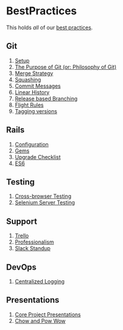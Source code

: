 BestPractices
=============

This holds *all* of our [best practices](about.md).

## Git

1. [Setup](git/setup.md)
1. [The Purpose of Git (or: Philosophy of Git)](git/purpose-of-git.md)
3. [Merge Strategy](git/merge-strategy.md)
4. [Squashing](git/squashing.md)
3. [Commit Messages](git/commit-messages.md)
6. [Linear History](git/linear-history.md)
6. [Release based Branching](git/release-branching.md)
7. [Flight Rules](https://github.com/k88hudson/git-flight-rules)
8. [Tagging versions](git/tagging-versions.md)

## Rails

1. [Configuration](rails/configuration.md)
2. [Gems](rails/gems.md)
3. [Upgrade Checklist](rails/upgrade-checklist.md)
4. [ES6](rails/es6.md)

## Testing

1. [Cross-browser Testing](testing/cross_browser_test.md)
2. [Selenium Server Testing](testing/selenium_server.md)

## Support

1. [Trello](support/using_trello_for_support.md)
1. [Professionalism](support/professionalism.md)
1. [Slack Standup](support/slack_standup.md)

## DevOps

1. [Centralized Logging](devops/centralized_logging.md)

## Presentations

1. [Core Project Presentations](presentations/core_presentation.md)
2. [Chow and Pow Wow](presentations/chow_and_pow_wow.md)
